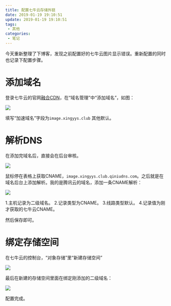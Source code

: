 ```yaml
---
title: 配置七牛云存储外链
date: 2019-01-19 19:10:51
update: 2019-01-19 19:10:51
tags:
 - 其他
categories: 
 - 笔记
---
```


今天重新整理了下博客，发现之前配置好的七牛云图片显示错误。重新配置的同时也记录下配置步骤。

# 添加域名
登录七牛云的官网[融合CDN](https://portal.qiniu.com/cdn/domain)，在“域名管理”中“添加域名”，如图：

![](http://image.xingyys.club/blog/添加域名.png)

填写“加速域名”字段为`image.xingyys.club` 其他默认。

# 解析DNS
在添加完域名后，直接会在后台审核。

![](http://image.xingyys.club/blog/七牛云域名.png)

鼠标停在表格上获取CNAME，`image.xingyys.club.qiniudns.com`。之后就是在域名后台上添加解析。我的是腾讯云的域名，添加一条CNAME解析：

![](http://image.xingyys.club/blog/腾讯域名.png)

1.主机记录为二级域名。
2.记录类型为CNAME。 
3.线路类型默认。
4.记录值为刚才获取的七牛云CNAME。

然后保存即可。

# 绑定存储空间

在七牛云的控制台，“对象存储”里“新建存储空间”

![](http://image.xingyys.club/blog/存储空间.png)

最后在新建的存储空间里面在绑定刚添加的二级域名：

![](http://image.xingyys.club/blog/内存管理.png)

配置完成。